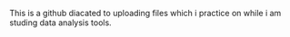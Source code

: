 This is a github diacated to uploading files which i practice on while i am studing data analysis tools.
